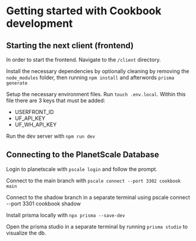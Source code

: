 # Getting started with Cookbook development

## Starting the next client (frontend)

In order to start the frontend. Navigate to the `/client` directory.

Install the necessary dependencies by optionally cleaning by removing the `node_modules` folder, then running `npm install` and afterwords `prisma generate`

Setup the necessary environment files. Run `touch .env.local`. Within this file there are 3 keys that must be added:

- USERFRONT_ID
- UF_API_KEY
- UF_WH_API_KEY

Run the dev server with `npm run dev`

## Connecting to the PlanetScale Database

Login to planetscale with `pscale login` and follow the prompt.

Connect to the main branch with `pscale connect --port 3302 cookbook main`

Connect to the shadow branch in a separate terminal using pscale connect --port 3301 cookbook shadow

Install prisma locally with `npx prisma --save-dev`

Open the prisma studio in a separate terminal by running `prisma studio` to visualize the db.
